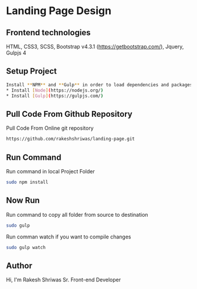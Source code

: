 # Landing Page Design

## Frontend technologies

HTML, CSS3, SCSS, Bootstrap v4.3.1 (https://getbootstrap.com/), Jquery, Gulpjs 4

## Setup Project

```bash
Install **NPM** and **Gulp** in order to load dependencies and packages globally.
* Install [Node](https://nodejs.org/)
* Install [Gulp](https://gulpjs.com/)
```
## Pull Code From Github Repository
Pull Code From Online git repository
```bash
https://github.com/rakeshshriwas/landing-page.git
```

## Run Command
Run command in local Project Folder

```bash
sudo npm install
```
## Now Run
Run command to copy all folder from source to destination

```bash
sudo gulp
```
Run comman watch if you want to compile changes
```bash
sudo gulp watch
```

## Author
Hi, I'm
Rakesh Shriwas
Sr. Front-end Developer

